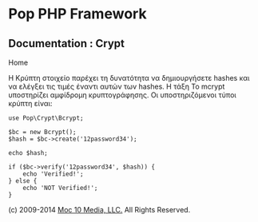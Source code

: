 Pop PHP Framework
=================

Documentation : Crypt
-----------------------

Home

Η Κρύπτη στοιχείο παρέχει τη δυνατότητα να δημιουργήσετε hashes και να ελέγξει τις τιμές έναντι αυτών των hashes. Η τάξη Το mcrypt υποστηρίζει αμφίδρομη κρυπτογράφησης. Οι υποστηριζόμενοι τύποι κρύπτη είναι:

    use Pop\Crypt\Bcrypt;

    $bc = new Bcrypt();
    $hash = $bc->create('12password34');

    echo $hash;

    if ($bc->verify('12password34', $hash)) {
        echo 'Verified!';
    } else {
        echo 'NOT Verified!';
    }

\(c) 2009-2014 [Moc 10 Media, LLC.](http://www.moc10media.com) All
Rights Reserved.
